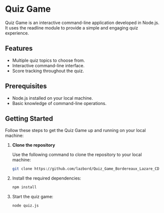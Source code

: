 # Quiz Game

Quiz Game is an interactive command-line application developed in Node.js. It uses the readline module to provide a simple and engaging quiz experience.

## Features

- Multiple quiz topics to choose from.
- Interactive command-line interface.
- Score tracking throughout the quiz.

## Prerequisites

- Node.js installed on your local machine.
- Basic knowledge of command-line operations.

## Getting Started

Follow these steps to get the Quiz Game up and running on your local machine:

1. **Clone the repository**

   Use the following command to clone the repository to your local machine:

   ```bash
   git clone https://github.com/lazbord/Quiz_Game_Bordereaux_Lazare_CDOF1

2. Install the required dependencies:
    ```bash
    npm install
   
3. Start the quiz game:
    ```bash
   node quiz.js
